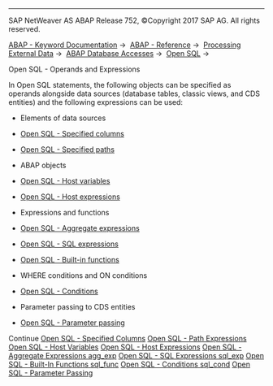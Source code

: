   

* * *

SAP NetWeaver AS ABAP Release 752, ©Copyright 2017 SAP AG. All rights reserved.

[ABAP - Keyword Documentation](javascript:call_link\('abenabap.htm'\)) →  [ABAP - Reference](javascript:call_link\('abenabap_reference.htm'\)) →  [Processing External Data](javascript:call_link\('abenabap_language_external_data.htm'\)) →  [ABAP Database Accesses](javascript:call_link\('abenabap_sql.htm'\)) →  [Open SQL](javascript:call_link\('abenopensql.htm'\)) → 

Open SQL - Operands and Expressions

In Open SQL statements, the following objects can be specified as operands alongside data sources (database tables, classic views, and CDS entities) and the following expressions can be used:

-   Elements of data sources

-   [Open SQL - Specified columns](javascript:call_link\('abenopen_sql_columns.htm'\))

-   [Open SQL - Specified paths](javascript:call_link\('abenopen_sql_path.htm'\))

-   ABAP objects

-   [Open SQL - Host variables](javascript:call_link\('abenopen_sql_host_variables.htm'\))

-   [Open SQL - Host expressions](javascript:call_link\('abenopen_sql_host_expressions.htm'\))

-   Expressions and functions

-   [Open SQL - Aggregate expressions](javascript:call_link\('abapselect_aggregate.htm'\))

-   [Open SQL - SQL expressions](javascript:call_link\('abapsql_expr.htm'\))

-   [Open SQL - Built-in functions](javascript:call_link\('abenopen_sql_builtin_functions.htm'\))

-   WHERE conditions and ON conditions

-   [Open SQL - Conditions](javascript:call_link\('abenopen_sql_cond.htm'\))

-   Parameter passing to CDS entities

-   [Open SQL - Parameter passing](javascript:call_link\('abenopen_sql_parameters.htm'\))

Continue
[Open SQL - Specified Columns](javascript:call_link\('abenopen_sql_columns.htm'\))
[Open SQL - Path Expressions](javascript:call_link\('abenopen_sql_path.htm'\))
[Open SQL - Host Variables](javascript:call_link\('abenopen_sql_host_variables.htm'\))
[Open SQL - Host Expressions](javascript:call_link\('abenopen_sql_host_expressions.htm'\))
[Open SQL - Aggregate Expressions agg\_exp](javascript:call_link\('abapselect_aggregate.htm'\))
[Open SQL - SQL Expressions sql\_exp](javascript:call_link\('abapsql_expr.htm'\))
[Open SQL - Built-In Functions sql\_func](javascript:call_link\('abenopen_sql_builtin_functions.htm'\))
[Open SQL - Conditions sql\_cond](javascript:call_link\('abenopen_sql_cond.htm'\))
[Open SQL - Parameter Passing](javascript:call_link\('abenopen_sql_parameters.htm'\))